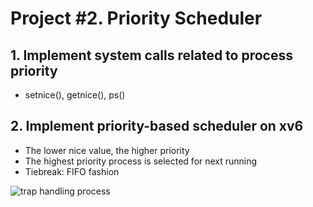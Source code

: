 # Project #2. Priority Scheduler
## 1. Implement system calls related to process priority
- setnice(), getnice(), ps()
## 2. Implement priority-based scheduler on xv6
- The lower nice value, the higher priority
- The highest priority process is selected for next running
- Tiebreak: FIFO fashion

![trap handling process]("images/capture_250605_131249.png")
